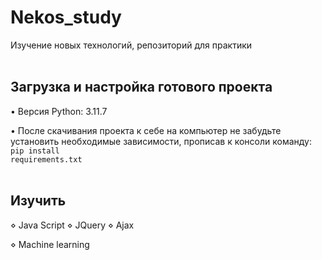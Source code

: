 # Nekos_study
Изучение новых технологий, репозиторий для практики
<br /> <br />


## Загрузка и настройка готового проекта
• Версия Python: 3.11.7

• После скачивания проекта к себе на компьютер не забудьте установить необходимые зависимости, прописав к консоли команду: 
<code>pip install requirements.txt</code>
<br /> <br />


## Изучить
⋄ Java Script ⋄ JQuery ⋄ Ajax 

⋄ Machine learning
<br /> <br />

